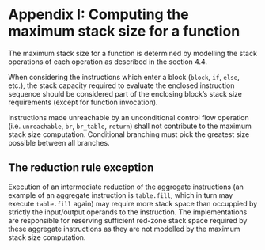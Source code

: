 # Appendix I: Computing the maximum stack size for a function

The maximum stack size for a function is determined by modelling the stack operations of each
operation as described in the section 4.4.

When considering the instructions which enter a block (`block`, `if`, `else`, etc.), the stack
capacity required to evaluate the enclosed instruction sequence should be considered part of the
enclosing block’s stack size requirements (except for function invocation).

Instructions made unreachable by an unconditional control flow operation (i.e. `unreachable`, `br`,
`br_table`, `return`) shall not contribute to the maximum stack size computation. Conditional
branching must pick the greatest size possible between all branches.

## The reduction rule exception

Execution of an intermediate reduction of the aggregate instructions (an example of an aggregate
instruction is `table.fill`, which in turn may execute `table.fill` again) may require more stack
space than occuppied by strictly the input/output operands to the instruction. The implementations
are responsible for reserving sufficient red-zone stack space required by these aggregate
instructions as they are not modelled by the maximum stack size computation.
